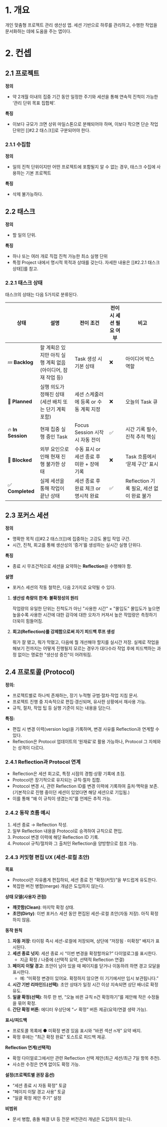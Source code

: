 # 1. 개요

개인 맞춤형 프로젝트 관리 생산성 앱. 세션 기반으로 하루를 관리하고, 수행한 작업을 문서화하는 데에 도움을 주는 앱이다.

# 2. 컨셉

## 2.1 프로젝트

**정의**

- 약 2개월 이내의 집중 기간 동안 일정한 주기와 세션을 통해 연속적 진척이 가능한 ‘관리 단위 목표 집합체’.

**특징**

- 이보다 규모가 크면 상위 마일스톤으로 분해되어야 하며, 이보다 작으면 단순 작업 단위인 [[#2.2 태스크]]로 구분되어야 한다.

### 2.1.1 수집함

**정의**

- 일의 진척 단위이지만 어떤 프로젝트에 포함될지 알 수 없는 경우, 태스크 수집에 사용하는 기본 프로젝트

**특징**

- 삭제 불가능하다.

## 2.2 태스크

**정의**

- 할 일의 단위.

**특징**

- 하나 또는 여러 개로 직접 진척 가능한 최소 실행 단위
- 특정 Project 내에서 명시적 목적과 상태를 갖는다. 자세한 내용은 [[#2.2.1 태스크 상태]]를 참고.

### 2.2.1 태스크 상태

태스크의 상태는 다음 5가지로 분류된다.

| 상태              | 설명                                                          | 전이 조건                                  | 전이 시 세션 필요 여부 | 비고                                      |
| ----------------- | ------------------------------------------------------------- | ------------------------------------------ | ---------------------- | ----------------------------------------- |
| 💤 **Backlog**    | 할 계획은 있지만 아직 실행 계획 없음 (아이디어, 잠재 작업 등) | Task 생성 시 기본 상태                     | ❌                     | 아이디어 박스 역할                        |
| 📆 **Planned**    | 실행 의도가 정해진 상태 (세션 배치 또는 단기 계획 포함)       | 세션 스케줄러에 등록 or 수동 계획 지정     | ❌                     | 오늘의 Task 큐                            |
| 🔥 **In Session** | 현재 집중 실행 중인 Task                                      | Focus Session 시작 시 자동 전이            | ✅                     | 시간 기록 필수, 진척 추적 핵심            |
| 🚫 **Blocked**    | 외부 요인으로 인해 현재 진행 불가한 상태                      | 수동 표시 or 세션 종료 후 미완 + 장애 기록 | ❌                     | Task 흐름에서 ‘문제 구간’ 표시            |
| ✅ **Completed**  | 실제 세션을 통해 작업이 끝난 상태                             | 세션 종료 후 완료 체크 or 명시적 완료      | ✅                     | Reflection 기록 필요, 세션 없이 완료 불가 |

## 2.3 포커스 세션

**정의**

- 명확한 목적 ([[#2.2 태스크]])에 집중하는 고강도 몰입 작업 구간.
- 시간, 진척, 회고를 통해 생산성의 ‘증거’를 생성하는 실시간 실행 단위다.

**특징**

- 종료 시 무조건적으로 세션을 요약하는 **Reflection**을 수행해야 함.

**설명**

- 포커스 세션의 작동 철학은, 다음 2가지로 요약될 수 있다.

1. **생산성 측량의 한계: 불확정성의 원리**

   작업량의 유일한 단위는 진척도가 아닌 "사용한 시간" $\times$ "몰입도"
   몰입도가 높으면 높을수록 사용한 시간에 대한 감각에 대한 오차가 커져서
   높은 작업량은 측정하기 더욱이 힘들어짐.

2. **회고(Reflection)를 강제함으로써 자기 피드백 루프 생성**

   뭐가 잘 됐고, 뭐가 막혔고, 다음에 뭘 개선해야 할지를 실시간 저장.
   실제로 작업을 해보기 전까지는 어떻게 진행될지 모르는 경우가 대다수라
   작업 후에 피드백하는 과정 없이는 명료한 "생산성 증진"이 어려워짐.

## 2.4 프로토콜 (Protocol)

**정의:**

- 프로젝트별로 하나씩 존재하는, 장기 누적형 규범·절차·작업 지침 문서.
- 프로젝트 진행 중 지속적으로 편집·갱신되며, 유사한 상황에서 재사용 가능.
- 규칙, 절차, 작업 팁 등 실행 기준이 되는 내용을 담는다.

**특징:**

- 편집 시 변경 이력(version log)을 기록하며, 변경 사유를 Reflection과 연계할 수 있다.
- Reflection은 Protocol 업데이트의 ‘원재료’로 활용 가능하나, Protocol 그 자체와는 성격이 다르다.

### 2.4.1 Reflection과 Protocol 연계

- Reflection은 세션 회고로, 특정 시점의 경험·상황 기록에 초점.
- Protocol은 장기적으로 유지되는 규칙·절차 집합.
- Protocol 변경 시, 관련 Reflection ID를 변경 이력에 기록하여 출처·맥락을 보존. (기본적으로 진행 중이던 세션이 있었다면 해당 세션으로 기입됨.)
- 이를 통해 “왜 이 규칙이 생겼는지”를 언제든 추적 가능.

### 2.4.2 동작 흐름 예시

1. 세션 종료 → Reflection 작성.
2. 일부 Reflection 내용을 Protocol로 승격하여 규칙으로 편입.
3. Protocol 변경 이력에 해당 Reflection ID 기록.
4. Protocol 규칙/절차와 그 출처인 Reflection을 양방향으로 참조 가능.

### 2.4.3 커밋형 편집 UX (세션-로컬 초안)

**목표**

- Protocol은 자유롭게 편집하되, 세션 종료 전 “확정(커밋)”을 부드럽게 유도한다.
- 복잡한 버전 병합(merge) 개념은 도입하지 않는다.

**상태 모델(사용자 관점)**

- **깨끗함(Clean)**: 마지막 확정 상태.
- **초안(Dirty)**: 이번 포커스 세션 동안 편집된 세션-로컬 초안(자동 저장). 아직 확정하지 않음.

**동작 원칙**

1. **자동 저장**: 타이핑 즉시 세션-로컬에 저장되며, 상단에 “저장됨 · 미확정” 배지가 표시된다.
2. **세션 종료 넛지**: 세션 종료 시 “이번 변경을 확정할까요?” 다이얼로그를 표시한다.
   - 지금 확정 / 나중에 (선택적 요약, 선택적 Reflection 연결)
3. **페이지 이탈 경고**: 초안이 남아 있을 때 페이지를 닫거나 이동하려 하면 경고 모달을 표시한다.
   - 예: “미확정 변경이 있어요. 확정하지 않으면 이 기기에서만 임시 보관됩니다.”
4. **시간 기반 리마인드(선택)**: 초안 상태가 일정 시간 이상 지속되면 상단 배너로 확정 유도.
5. **일괄 확정(선택)**: 하루 한 번, “오늘 바뀐 규칙 n건 확정하기”를 제안해 작은 수정들을 묶어 확정.
6. **간단 확정 버튼**: 에디터 우상단에 “✓ 확정” 버튼 제공(요약/연결 생략 가능).

**표시/피드백**

- 프로토콜 목록에 ● 미확정 변경 있음 표시와 “바뀐 섹션 n개” 요약 배지.
- 확정 후에는 “최근 확정 완료” 토스트로 피드백 제공.

**Reflection 연계(선택적)**

- 확정 다이얼로그에서만 관련 Reflection 선택 제안(최근 세션/최근 7일 항목 추천).
- 사소한 수정은 연계 없이도 확정 가능.

**설정(프로젝트별 권장 옵션)**

- “세션 종료 시 자동 확정” 토글
- “페이지 이탈 경고 사용” 토글
- “일괄 확정 제안 주기” 설정

**비범위**

- 문서 병합, 충돌 해결 UI 등 전문 버전관리 개념은 도입하지 않는다.
